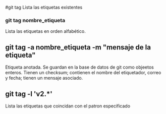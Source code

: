 #git tag 
Lista las etiquetas existentes

### git tag nombre_etiqueta
Lista las etiquetas en orden alfabético.

## git tag  -a nombre_etiqueta  -m "mensaje de la etiqueta"
Etiqueta anotada. Se guardan en la base de datos de git como objeetos enteros. Tienen un checksum; contienen el nombre del etiquetador, correo  y fecha; tienen un mensaje asociado.

## git tag -l 'v2.*'
Lista las etiquetas que coincidan con el patron especificado